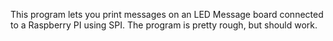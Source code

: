 This program lets you print messages on an LED Message board connected to a Raspberry PI using SPI. The program is pretty rough, but should work.